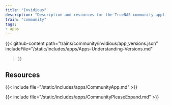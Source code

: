 ```yaml
---
title: "Invidious"
description: "Description and resources for the TrueNAS community application called Invidious."
train: "community"
tags:
- apps
---
```


{{< github-content 
    path="trains/community/invidious/app_versions.json"
	includeFile="/static/includes/apps/Apps-Understanding-Versions.md"
>}}

## Resources

{{< include file="/static/includes/apps/CommunityApp.md" >}}

{{< include file="/static/includes/apps/CommunityPleaseExpand.md" >}}

<!--
<div class="docs-sections">

{{< doc-card title="<appname> Deployments" link="/resources/"
descr="How to deploy and configure the <appname> app." >}}

</div>
-->

